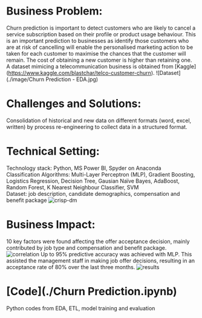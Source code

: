# Business Problem: 
Churn prediction is important to detect customers who are likely to cancel a service subscription based on their profile or product usage behaviour. This is an important prediction to businesses as identify those customers who are at risk of cancelling will enable the personalised marketing action to be taken for each customer to maximise the chances that the customer will remain.  The cost of obtaining a new customer is higher than retaining one. A dataset mimicing  a telecommunication business is obtained from [Kaggle] (https://www.kaggle.com/blastchar/telco-customer-churn).
![Dataset](./image/Churn Prediction - EDA.jpg)

# Challenges and Solutions:
Consolidation of historical and new data on different formats (word, excel, written) by process re-engineering to collect data in a structured format.  

# Technical Setting:  
Technology stack: Python, MS Power BI, Spyder on Anaconda<br/>
Classification Algorithms: Multi-Layer Perceptron (MLP), Gradient Boosting, Logistics Regression, Decision Tree, Gausian Naïve Bayes, AdaBoost, Random Forest, K Nearest Neighbour Classifier, SVM<br/>
Dataset: job description, candidate demographics, compensation and benefit package
![crisp-dm](./image/CRISPDM_offer_acceptance.jpg)

# Business Impact:  
10 key factors were found affecting the offer acceptance decision, mainly contributed by job type and compensation and benefit package. 
![correlation](./image/correlation_offer_acceptance.jpg)
Up to 95% predictive accuracy was achieved with MLP.  This assisted the management staff in making job offer decisions, resulting in an acceptance rate of 80% over the last three months.
![results](./image/results_offer_acceptance.jpg)

# [Code](./Churn Prediction.ipynb)
Python codes from EDA, ETL, model training and evaluation 
